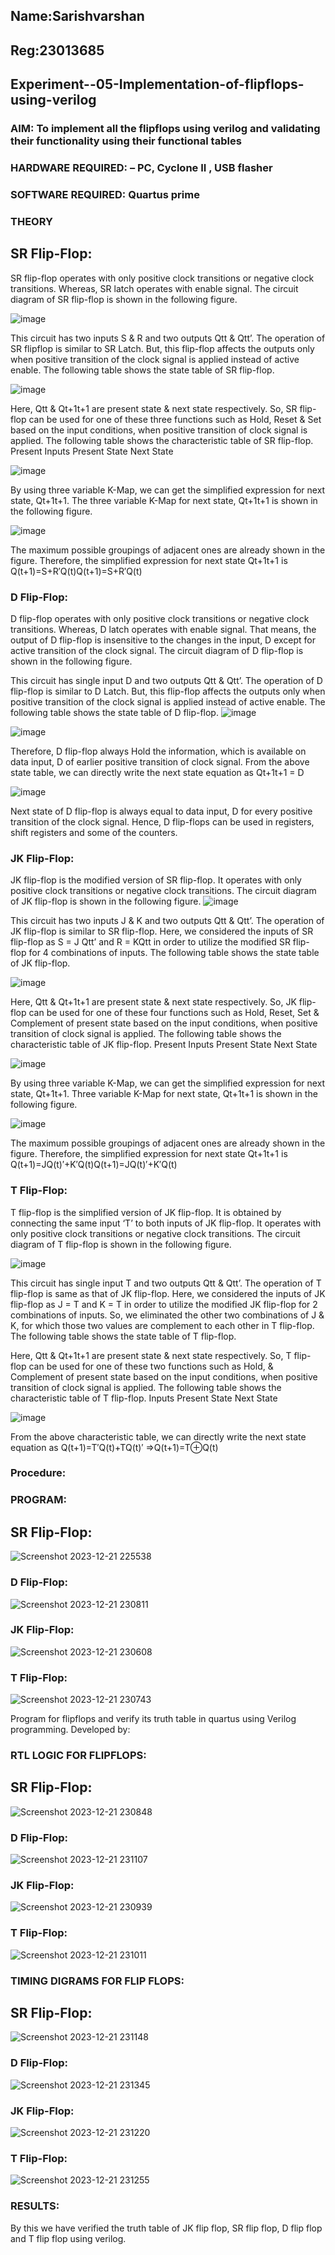 ## Name:Sarishvarshan
## Reg:23013685

## Experiment--05-Implementation-of-flipflops-using-verilog
### AIM: To implement all the flipflops using verilog and validating their functionality using their functional tables
### HARDWARE REQUIRED:  – PC, Cyclone II , USB flasher
### SOFTWARE REQUIRED:   Quartus prime
### THEORY 
## SR Flip-Flop:
SR flip-flop operates with only positive clock transitions or negative clock transitions. Whereas, SR latch operates with enable signal. The circuit diagram of SR flip-flop is shown in the following figure.

![image](https://user-images.githubusercontent.com/36288975/167910294-bb550548-b1dc-4cba-9044-31d9037d476b.png)

 
This circuit has two inputs S & R and two outputs Qtt & Qtt’. The operation of SR flipflop is similar to SR Latch. But, this flip-flop affects the outputs only when positive transition of the clock signal is applied instead of active enable.
The following table shows the state table of SR flip-flop.


![image](https://user-images.githubusercontent.com/36288975/167910648-ced88e69-869c-42e2-9718-a285a3902446.png)


Here, Qtt & Qt+1t+1 are present state & next state respectively. So, SR flip-flop can be used for one of these three functions such as Hold, Reset & Set based on the input conditions, when positive transition of clock signal is applied. The following table shows the characteristic table of SR flip-flop.
Present Inputs	Present State	Next State


![image](https://user-images.githubusercontent.com/36288975/167908180-5fc9d589-1cb5-41f5-b2c8-927e04f5f387.png)

By using three variable K-Map, we can get the simplified expression for next state, Qt+1t+1. The three variable K-Map for next state, Qt+1t+1 is shown in the following figure.

![image](https://user-images.githubusercontent.com/36288975/167908214-25b30a54-db20-4bcb-9385-5f93a1982a09.png)

 
The maximum possible groupings of adjacent ones are already shown in the figure. Therefore, the simplified expression for next state Qt+1t+1 is
Q(t+1)=S+R′Q(t)Q(t+1)=S+R′Q(t)


### D Flip-Flop:
D flip-flop operates with only positive clock transitions or negative clock transitions. Whereas, D latch operates with enable signal. That means, the output of D flip-flop is insensitive to the changes in the input, D except for active transition of the clock signal. The circuit diagram of D flip-flop is shown in the following figure.
 
This circuit has single input D and two outputs Qtt & Qtt’. The operation of D flip-flop is similar to D Latch. But, this flip-flop affects the outputs only when positive transition of the clock signal is applied instead of active enable.
The following table shows the state table of D flip-flop.
![image](https://user-images.githubusercontent.com/36288975/167908342-e03f0cbb-5958-43bb-b74a-5e3ec2341675.png)

![image](https://user-images.githubusercontent.com/36288975/167910325-aeef0739-0a54-40e2-bebd-6f5fa0cad10e.png)



Therefore, D flip-flop always Hold the information, which is available on data input, D of earlier positive transition of clock signal. From the above state table, we can directly write the next state equation as
Qt+1t+1 = D



![image](https://user-images.githubusercontent.com/36288975/167908850-d39d07ba-7f9d-490a-b9f2-274e189fd047.png)

Next state of D flip-flop is always equal to data input, D for every positive transition of the clock signal. Hence, D flip-flops can be used in registers, shift registers and some of the counters.


### JK Flip-Flop:
JK flip-flop is the modified version of SR flip-flop. It operates with only positive clock transitions or negative clock transitions. The circuit diagram of JK flip-flop is shown in the following figure.
![image](https://user-images.githubusercontent.com/36288975/167910378-d2d984a7-2815-4d17-8c41-ee4bdf59ec24.png) 

 
This circuit has two inputs J & K and two outputs Qtt & Qtt’. The operation of JK flip-flop is similar to SR flip-flop. Here, we considered the inputs of SR flip-flop as S = J Qtt’ and R = KQtt in order to utilize the modified SR flip-flop for 4 combinations of inputs.
The following table shows the state table of JK flip-flop.


![image](https://user-images.githubusercontent.com/36288975/167908575-59c35afb-50d3-46a2-888c-47478a3179d5.png)

Here, Qtt & Qt+1t+1 are present state & next state respectively. So, JK flip-flop can be used for one of these four functions such as Hold, Reset, Set & Complement of present state based on the input conditions, when positive transition of clock signal is applied. The following table shows the characteristic table of JK flip-flop.
Present Inputs	Present State	Next State

![image](https://user-images.githubusercontent.com/36288975/167908664-c854ffe9-0bd3-44c2-bfa6-e53928181c69.png)


By using three variable K-Map, we can get the simplified expression for next state, Qt+1t+1. Three variable K-Map for next state, Qt+1t+1 is shown in the following figure.
 
 
 ![image](https://user-images.githubusercontent.com/36288975/167908688-fa93c3e9-8323-4864-947d-c11d163d5a90.png)

The maximum possible groupings of adjacent ones are already shown in the figure. Therefore, the simplified expression for next state Qt+1t+1 is
Q(t+1)=JQ(t)′+K′Q(t)Q(t+1)=JQ(t)′+K′Q(t)



### T Flip-Flop:
T flip-flop is the simplified version of JK flip-flop. It is obtained by connecting the same input ‘T’ to both inputs of JK flip-flop. It operates with only positive clock transitions or negative clock transitions. The circuit diagram of T flip-flop is shown in the following figure.

![image](https://user-images.githubusercontent.com/36288975/167911534-5f3c445d-bc68-46e2-9a9c-7efce5febc60.png)



This circuit has single input T and two outputs Qtt & Qtt’. The operation of T flip-flop is same as that of JK flip-flop. Here, we considered the inputs of JK flip-flop as J = T and K = T in order to utilize the modified JK flip-flop for 2 combinations of inputs. So, we eliminated the other two combinations of J & K, for which those two values are complement to each other in T flip-flop.
The following table shows the state table of T flip-flop.



Here, Qtt & Qt+1t+1 are present state & next state respectively. So, T flip-flop can be used for one of these two functions such as Hold, & Complement of present state based on the input conditions, when positive transition of clock signal is applied. The following table shows the characteristic table of T flip-flop.
Inputs	Present State	Next State


![image](https://user-images.githubusercontent.com/36288975/167909015-53aa9450-3f28-4202-887a-79d88228f8a0.png)

From the above characteristic table, we can directly write the next state equation as
Q(t+1)=T′Q(t)+TQ(t)′
⇒Q(t+1)=T⊕Q(t)

### Procedure:

### PROGRAM:
## SR Flip-Flop:
![Screenshot 2023-12-21 225538](https://github.com/sarishvarshan/Experiment--05-Implementation-of-flipflops-using-verilog/assets/152167665/cc500adf-2331-4ca4-992c-99e1858bf231)


### D Flip-Flop:
![Screenshot 2023-12-21 230811](https://github.com/sarishvarshan/Experiment--05-Implementation-of-flipflops-using-verilog/assets/152167665/831caf9d-82c5-4791-bc91-89a952ca0dda)


### JK Flip-Flop:

![Screenshot 2023-12-21 230608](https://github.com/sarishvarshan/Experiment--05-Implementation-of-flipflops-using-verilog/assets/152167665/9b38f7e6-fa8c-44e9-8f36-5cdd5d8c9099)


### T Flip-Flop:

![Screenshot 2023-12-21 230743](https://github.com/sarishvarshan/Experiment--05-Implementation-of-flipflops-using-verilog/assets/152167665/5a781d85-8223-4f05-b58f-99c01614a68a)


Program for flipflops  and verify its truth table in quartus using Verilog programming.
Developed by: 

### RTL LOGIC FOR FLIPFLOPS:

## SR Flip-Flop:

![Screenshot 2023-12-21 230848](https://github.com/sarishvarshan/Experiment--05-Implementation-of-flipflops-using-verilog/assets/152167665/0b270610-9ba4-4643-b2f9-45a34a5403df)

### D Flip-Flop:

![Screenshot 2023-12-21 231107](https://github.com/sarishvarshan/Experiment--05-Implementation-of-flipflops-using-verilog/assets/152167665/2d830c48-ae96-4854-ba35-3c01e826b995)

### JK Flip-Flop:

![Screenshot 2023-12-21 230939](https://github.com/sarishvarshan/Experiment--05-Implementation-of-flipflops-using-verilog/assets/152167665/ef494e80-ff8f-4fca-a6fd-742f8942d536)


### T Flip-Flop:

![Screenshot 2023-12-21 231011](https://github.com/sarishvarshan/Experiment--05-Implementation-of-flipflops-using-verilog/assets/152167665/0c3de423-dc9a-4ab6-a179-9407f1df4b07)


### TIMING DIGRAMS FOR FLIP FLOPS:

## SR Flip-Flop:

![Screenshot 2023-12-21 231148](https://github.com/sarishvarshan/Experiment--05-Implementation-of-flipflops-using-verilog/assets/152167665/3cfc8b8e-d6b6-4bda-bc88-7df919183cea)


### D Flip-Flop:

![Screenshot 2023-12-21 231345](https://github.com/sarishvarshan/Experiment--05-Implementation-of-flipflops-using-verilog/assets/152167665/432a8c1c-16a5-4a8e-99c0-07d8ef97aae4)


### JK Flip-Flop:

![Screenshot 2023-12-21 231220](https://github.com/sarishvarshan/Experiment--05-Implementation-of-flipflops-using-verilog/assets/152167665/afbda960-278b-4e12-9182-04ed600908df)


### T Flip-Flop:

![Screenshot 2023-12-21 231255](https://github.com/sarishvarshan/Experiment--05-Implementation-of-flipflops-using-verilog/assets/152167665/f518d58f-6634-4940-920c-a0af88fe38e8)


### RESULTS:
By this we have verified the truth table of JK flip flop, SR flip flop, D flip flop and T flip flop using
verilog.
